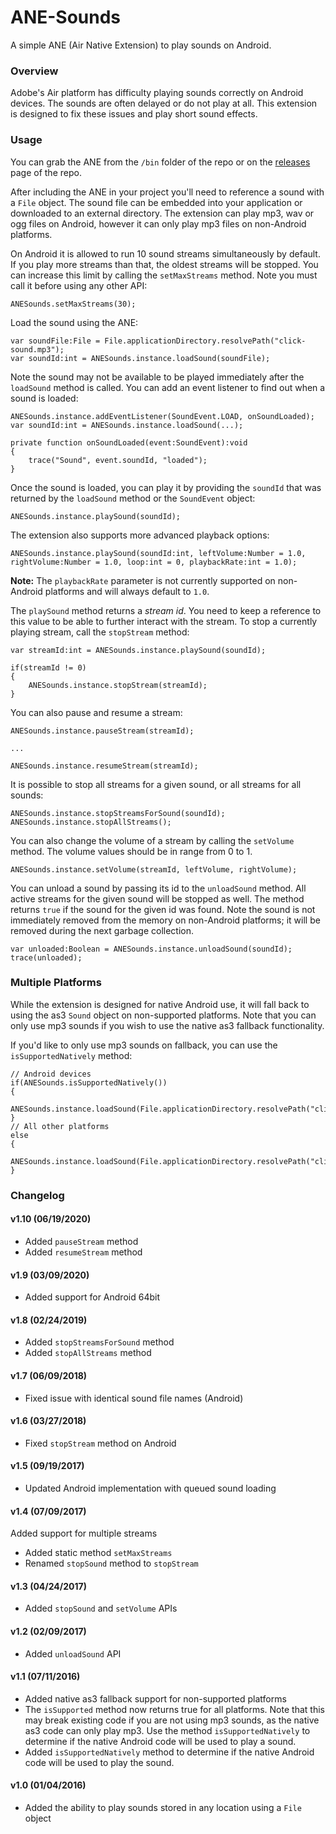 # ANE-Sounds

A simple ANE (Air Native Extension) to play sounds on Android.

### Overview

Adobe's Air platform has difficulty playing sounds correctly on Android devices. The sounds are often delayed or do not play at all. This extension is designed to fix these issues and play short sound effects.

### Usage

You can grab the ANE from the ```/bin``` folder of the repo or on the [releases](https://github.com/DigitalStrawberry/ANE-Sounds/releases) page of the repo.

After including the ANE in your project you'll need to reference a sound with a ```File``` object. The sound file can be embedded into your application or downloaded to an external directory. The extension can play mp3, wav or ogg files on Android, however it can only play mp3 files on non-Android platforms.

On Android it is allowed to run 10 sound streams simultaneously by default. If you play more streams than that, the oldest streams will be stopped. You can increase this limit by calling the `setMaxStreams` method. Note you must call it before using any other API:

```as3
ANESounds.setMaxStreams(30);
```

Load the sound using the ANE:

```as3
var soundFile:File = File.applicationDirectory.resolvePath("click-sound.mp3");
var soundId:int = ANESounds.instance.loadSound(soundFile);
```

Note the sound may not be available to be played immediately after the `loadSound` method is called. You can add an event listener to find out when a sound is loaded:

```as3
ANESounds.instance.addEventListener(SoundEvent.LOAD, onSoundLoaded);
var soundId:int = ANESounds.instance.loadSound(...);

private function onSoundLoaded(event:SoundEvent):void
{
    trace("Sound", event.soundId, "loaded");
}
```

Once the sound is loaded, you can play it by providing the ```soundId``` that was returned by the `loadSound` method or the `SoundEvent` object:

```as3
ANESounds.instance.playSound(soundId);
```

The extension also supports more advanced playback options:

```as3
ANESounds.instance.playSound(soundId:int, leftVolume:Number = 1.0, rightVolume:Number = 1.0, loop:int = 0, playbackRate:int = 1.0);
```

**Note:** The ```playbackRate``` parameter is not currently supported on non-Android platforms and will always default to ```1.0```.

The `playSound` method returns a *stream id*. You need to keep a reference to this value to be able to further interact with the stream. To stop a currently playing stream, call the `stopStream` method:

```as3
var streamId:int = ANESounds.instance.playSound(soundId);

if(streamId != 0)
{
	ANESounds.instance.stopStream(streamId);
}
```

You can also pause and resume a stream:

```as3
ANESounds.instance.pauseStream(streamId);

...

ANESounds.instance.resumeStream(streamId);
```

It is possible to stop all streams for a given sound, or all streams for all sounds:

```as3
ANESounds.instance.stopStreamsForSound(soundId);
ANESounds.instance.stopAllStreams();
```

You can also change the volume of a stream by calling the `setVolume` method. The volume values should be in range from 0 to 1.

```as3
ANESounds.instance.setVolume(streamId, leftVolume, rightVolume);
```

You can unload a sound by passing its id to the `unloadSound` method. All active streams for the given sound will be stopped as well. The method returns `true` if the sound for the given id was found. Note the sound is not immediately removed from the memory on non-Android platforms; it will be removed during the next garbage collection.

```as3
var unloaded:Boolean = ANESounds.instance.unloadSound(soundId);
trace(unloaded);
```

### Multiple Platforms

While the extension is designed for native Android use, it will fall back to using the as3 ```Sound``` object on non-supported platforms. Note that you can only use mp3 sounds if you wish to use the native as3 fallback functionality.

If you'd like to only use mp3 sounds on fallback, you can use the ```isSupportedNatively``` method:

```as3
// Android devices
if(ANESounds.isSupportedNatively())
{
	ANESounds.instance.loadSound(File.applicationDirectory.resolvePath("click.ogg"));	
}
// All other platforms
else
{
	ANESounds.instance.loadSound(File.applicationDirectory.resolvePath("click.mp3"));
}
```

### Changelog

#### v1.10 (06/19/2020)

* Added `pauseStream` method
* Added `resumeStream` method

#### v1.9 (03/09/2020)

* Added support for Android 64bit

#### v1.8 (02/24/2019)

* Added `stopStreamsForSound` method
* Added `stopAllStreams` method

#### v1.7 (06/09/2018)

* Fixed issue with identical sound file names (Android)

#### v1.6 (03/27/2018)

* Fixed `stopStream` method on Android

#### v1.5 (09/19/2017)

* Updated Android implementation with queued sound loading

#### v1.4 (07/09/2017)

Added support for multiple streams

* Added static method `setMaxStreams`
* Renamed `stopSound` method to `stopStream`

#### v1.3 (04/24/2017)

* Added `stopSound` and `setVolume` APIs

#### v1.2 (02/09/2017)

* Added `unloadSound` API

#### v1.1 (07/11/2016)

* Added native as3 fallback support for non-supported platforms
* The ```isSupported``` method now returns true for all platforms. Note that this may break existing code if you are not using mp3 sounds, as the native as3 code can only play mp3. Use the method ```isSupportedNatively``` to determine if the native Android code will be used to play a sound.
* Added ```isSupportedNatively``` method to determine if the native Android code will be used to play the sound.

#### v1.0 (01/04/2016)

* Added the ability to play sounds stored in any location using a ```File``` object

